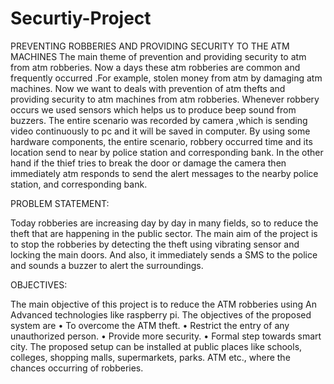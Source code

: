 # Securtiy-Project
PREVENTING ROBBERIES AND PROVIDING  SECURITY TO THE ATM MACHINES
The main theme of prevention and providing security to atm from atm robberies. Now a days 
these atm robberies are common and frequently occurred .For example, stolen money from 
atm by damaging atm machines. Now we want to deals with prevention of atm thefts and 
providing security to atm machines from atm robberies. Whenever robbery occurs we used 
sensors which helps us to produce beep sound from buzzers. The entire scenario was 
recorded by camera ,which is sending video continuously to pc and it will be saved in 
computer. By using some hardware components, the entire scenario, robbery occurred time 
and its location send to near by police station and corresponding bank. In the other hand if the 
thief tries to break the door or damage the camera then immediately atm responds to send the 
alert messages to the nearby police station, and corresponding bank.



PROBLEM STATEMENT:

Today robberies are increasing day by day in many fields, so to reduce the 
theft that are happening in the public sector.
The main aim of the project is to stop the robberies by detecting the theft using 
vibrating sensor and locking the main doors. And also, it immediately sends a SMS to 
the police and sounds a buzzer to alert the surroundings. 

OBJECTIVES:

The main objective of this project is to reduce the ATM robberies using An 
Advanced technologies like raspberry pi.
The objectives of the proposed system are
• To overcome the ATM theft.
• Restrict the entry of any unauthorized person.
• Provide more security.
• Formal step towards smart city.
The proposed setup can be installed at public places like schools, colleges, shopping 
malls, supermarkets, parks. ATM etc., where the chances occurring of robberies.
